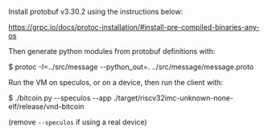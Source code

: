 
Install protobuf v3.30.2 using the instructions below:

https://grpc.io/docs/protoc-installation/#install-pre-compiled-binaries-any-os

Then generate python modules from protobuf definitions with:

$ protoc -I=../src/message --python_out=. ../src/message/message.proto


Run the VM on speculos, or on a device, then run the client with:

$ ./bitcoin.py --speculos --app ./target/riscv32imc-unknown-none-elf/release/vnd-bitcoin

(remove `--speculos` if using a real device)